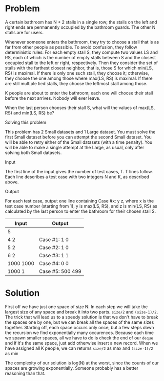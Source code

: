 # Problem

A certain bathroom has N + 2 stalls in a single row; the stalls on the left and right ends are permanently occupied by the bathroom guards. The other N stalls are for users.

Whenever someone enters the bathroom, they try to choose a stall that is as far from other people as possible. To avoid confusion, they follow deterministic rules: For each empty stall S, they compute two values LS and RS, each of which is the number of empty stalls between S and the closest occupied stall to the left or right, respectively. Then they consider the set of stalls with the farthest closest neighbor, that is, those S for which min(LS, RS) is maximal. If there is only one such stall, they choose it; otherwise, they choose the one among those where max(LS, RS) is maximal. If there are still multiple tied stalls, they choose the leftmost stall among those.

K people are about to enter the bathroom; each one will choose their stall before the next arrives. Nobody will ever leave.

When the last person chooses their stall S, what will the values of max(LS, RS) and min(LS, RS) be?

Solving this problem

This problem has 2 Small datasets and 1 Large dataset. You must solve the first Small dataset before you can attempt the second Small dataset. You will be able to retry either of the Small datasets (with a time penalty). You will be able to make a single attempt at the Large, as usual, only after solving both Small datasets.

Input

The first line of the input gives the number of test cases, T. T lines follow. Each line describes a test case with two integers N and K, as described above.

Output

For each test case, output one line containing Case #x: y z, where x is the test case number (starting from 1), y is max(LS, RS), and z is min(LS, RS) as calculated by the last person to enter the bathroom for their chosen stall S.

Input | Output
------|-------
5|
4 2 | Case #1: 1 0
5 2 | Case #2: 1 0
6 2 | Case #3: 1 1
1000 1000 | Case #4: 0 0
1000 1 | Case #5: 500 499

# Solution

First off we have just one space of size N. In each step we will take the largest size of any space and break it into two parts. `size/2` and `(size-1)/2`. The trick that will lead us to a speedy solution is that we don't have to break the spaces one by one, but we can break all the spaces of the same sizes together. Starting off, each space occurs only once, but a few steps down the recursion we find exponentially many occurences. Because each time we spawn smaller spaces, all we have to do is check the end of our `deque` and if it's the same space, just add otherwise insert a new record. When we have assigned all K people, we can returns `size/2` as max and `(size-1)/2` as min

The complexity of our solution is log(N) at the worst, since the counts of our spaces are growing exponentially. Someone probably has a better reasoning than that.
